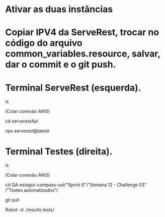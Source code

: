 # Ativar as duas instâncias

# Copiar IPV4 da ServeRest, trocar no código do arquivo common_variables.resource, salvar, dar o commit e o git push.

# Terminal ServeRest (esquerda).

ls

(Colar conexão AWS)

cd serverestApi

npx serverest@latest

# Terminal Testes (direita).

ls

(Colar conexão AWS)

cd QA-estagio-compass-uol/"Sprint 6"/"Semana 12 - Challenge 03"
/"Testes automatizados"/

git pull

Robot -d ./results tests/